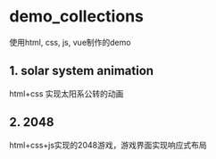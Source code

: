 # demo_collections
使用html, css, js, vue制作的demo


## 1. solar system animation
html+css 实现太阳系公转的动画
## 2. 2048
html+css+js实现的2048游戏，游戏界面实现响应式布局
